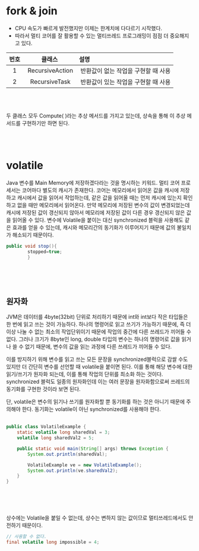 # fork & join

- CPU 속도가 빠르게 발전했지만 이제는 한계치에 다다르기 시작했다.
- 따라서 멀티 코어를 잘 활용할 수 있는 멀티쓰레드 프로그래밍이 점점 더 중요해지고 있다.

|번호|클래스|설명|
|:---:|:---:|:---|
|1|&nbsp;RecursiveAction|&nbsp;반환값이 없는 작업을 구현할 때 사용   |
|2|&nbsp;RecursiveTask|&nbsp;반환값이 있는 작업을 구현할 때 사용|

<br/><br/>

두 클래스 모두 Compute( )라는 추상 메서드를 가지고 있는데, 상속을 통해 이 추상 메서드를 구현하기만 하면 된다.
<br/>

<br/><br/>

# volatile

Java 변수를 Main Memory에 저장하겠다라는 것을 명시하는 키워드. 멀티 코어 프로세서는 코어마다 별도의 캐시가 존재한다. 코어는 메모리에서 읽어온 값을 캐시에 저장하고 캐시에서 값을 읽어서 작업하는데,
같은 값을 읽어올 때는 먼저 캐시에 있는지 확인하고 없을 때만 메모리에서 읽어온다. 만약 메모리에 저장된 변수의 값이 변경되었는데 캐시에 저장된 값이 갱신되지 않아서 메모리에 저장된 값이 다른 경우 갱신되지 않은
값을 읽어올 수 있다. 변수에 Volatile을 붙이는 대신 synchronized 블럭을 사용해도 같은 효과를 얻을 수 있는데, 캐시와 메모리간의 동기화가 이루어지기 때문에 값의 불일치가 해소되기 때문이다.
<br/>

```java
public void stop(){
        stopped=true;
        }

```

<br/><br/><br/>

## 원자화

JVM은 데이터를 4byte(32bit) 단위로 처리하기 때문에 int와 int보다 작은 타입들은 한 번에 읽고 쓰는 것이 가능하다. 하나의 명령어로 읽고 쓰기가 가능하기 때문에, 즉 더 이상 나눌 수 없는 최소의
작업단위이기 때문에 작업의 중간에 다른 쓰레드가 끼어들 수 없다. 그러나 크기가 8byte인 long, double 타입의 변수는 하나의 명령어로 값을 읽거나 쓸 수 없기 때문에, 변수의 값을 읽는 과정에 다른
쓰레드가 끼어들 수 있다.

이를 방지하기 위해 변수를 읽고 쓰는 모든 문장을 synchronized블럭으로 감쌀 수도 있지만 더 간단히 변수를 선언할 때 volatile을 붙이면 된다. 이를 통해 해당 변수에 대한 읽기/쓰기가 원자화 되는데,
이를 통해 작업의 단위를 최소화 하는 것이다. synchronized 블럭도 일종의 원자화인데 이는 여러 문장을 원자화함으로써 쓰레드의 동기화를 구현한 것이라 보면 된다. 

단, volatile은 변수의 읽기나 쓰기를
원자화할 뿐 동기화를 하는 것은 아니기 때문에 주의해야 한다. 동기화는 volatile이 아닌 synchronized를 사용해야 한다.  
<br/>

```java
public class VolatileExample {
    static volatile long sharedVal = 3;
    volatile long sharedVal2 = 5;

    public static void main(String[] args) throws Exception {
        System.out.println(sharedVal);

        VolatileExample ve = new VolatileExample();
        System.out.println(ve.sharedVal2);
    }
}
```

<br/><br/><br/>

상수에는 Volatile을 붙일 수 없는데, 상수는 변하지 않는 값이므로 멀티쓰레드에서도 안전하기 때문이다.
<br/>
````java
// 사용할 수 없다. 
final volatile long impossible = 4;
````

